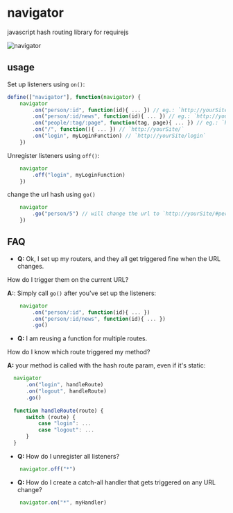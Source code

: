 navigator
=========
javascript hash routing library for requirejs

![navigator](http://cdn1.iconfinder.com/data/icons/crystalproject/128x128/apps/starthere.png)


## usage
Set up listeners using `on()`:
```javascript
define(["navigator"], function(navigator) {
    navigator
        .on("person/:id", function(id){ ... }) // eg.: `http://yourSite/#person/5`
        .on("person/:id/news", function(id){ ... }) // eg.: `http://yourSite/#person/5/news`
        .on("people/:tag/:page", function(tag, page){ ... }) // eg.: `http://yourSite/#person/5/3`
        .on("/", function(){ ... }) // `http://yourSite/`
        .on("login", myLoginFunction) // `http://yourSite/login`
    })
```

Unregister listeners using `off()`:
```javascript
    navigator
        .off("login", myLoginFunction)
    })
```

change the url hash using `go()`
```javascript
    navigator
        .go("person/5") // will change the url to `http://yourSite/#person/5`
    })
```


## FAQ

 - __Q:__ Ok, I set up my routers, and they all get triggered fine when the URL changes.

  How do I trigger them on the current URL?
  
  __A:__: Simply call `go()` after you've set up the listeners:
```javascript
    navigator
        .on("person/:id", function(id){ ... }) 
        .on("person/:id/news", function(id){ ... })
        .go()
```

 - __Q:__ I am reusing a function for multiple routes.

  How do I know which route triggered my method?
  
  __A:__ your method is called with the hash route param, even if it's static:
  ```javascript
    navigator
        .on("login", handleRoute) 
        .on("logout", handleRoute)
        .go()
        
    function handleRoute(route) {
        switch (route) {
            case "login": ...
            case "logout": ...
        }
    }
```

 - __Q:__ How do I unregister all listeners?
```javascript
    navigator.off("*")
```

 - __Q:__ How do I create a catch-all handler that gets triggered on any URL change?
```javascript
    navigator.on("*", myHandler)
```
